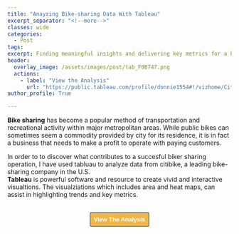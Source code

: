 ```yaml
---
title: "Anayzing Bike-sharing Data With Tableau"
excerpt_separator: "<!--more-->" 
classes: wide
categories:
  - Post
tags:
excerpt: Finding meaningful insights and delivering key metrics for a bikesharing company.
header:
  overlay_image: /assets/images/post/tab_F0B747.png
  actions:
    - label: "View the Analysis" 
      url: "https://public.tableau.com/profile/donnie1554#!/vizhome/CitiBikeNYC_16117049991780/CitiBikeAugustTripsAnalysis?publish=yes"
author_profile: True 

---
```


<b>Bike sharing</b> has become a popular method of transportation and recreational activity within major metropolitan areas. While public bikes can sometimes seem a commodity provided by city for its residence, it is in fact a business that needs to make a profit to operate with paying customers. 

In order to to discover what contributes to a succesful biker sharing operation, I have used tabluau to analyze data from citibike, a leading bike-sharing company in the U.S. <br>
<b>Tableau</b> is powerful software and resource to create vivid and interactive visualtions. The visualziations which includes area and heat maps, can assist in highlighting trends and key metrics. 


<br>
<div style="text-align: center"><a href="https://public.tableau.com/profile/donnie1554#!/vizhome/CitiBikeNYC_16117049991780/CitiBikeAugustTripsAnalysis?publish=yes"><button style="color:#FFFFFF; background-color:#F0B747; border: 2px solid gray; padding: 7px; border-radius: 3px;" type="button"
onMouseOver="this.style.color='#4787F0'"
   onMouseOut="this.style.color='#FFFFFF'"><b>View The Analysis</b></button></a></div>





  






